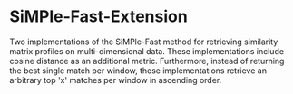 # SiMPle-Fast-Extension
Two implementations of the SiMPle-Fast method for retrieving similarity matrix profiles on multi-dimensional data. These implementations include cosine distance as an additional metric. Furthermore, instead of returning the best single match per window, these implementations retrieve an arbitrary top 'x' matches per window in ascending order.

